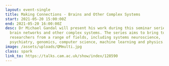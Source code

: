 ```yaml
---
layout: event-single
title: Making Connections - Brains and Other Complex Systems
start: 2021-05-20 15:00:00Z
end: 2021-05-20 16:00:00Z
desc: Dr Michael Gandal will present his work during this seminar series on
  brain networks and other complex systems. The series aims to bring together
  researchers from a range of fields, including systems neuroscience,
  psychiatry, genomics, computer science, machine learning and physics.
image: /assets/uploads/QMmulti.jpg
class: spark
link_to: https://talks.cam.ac.uk/show/index/128590
---
```

